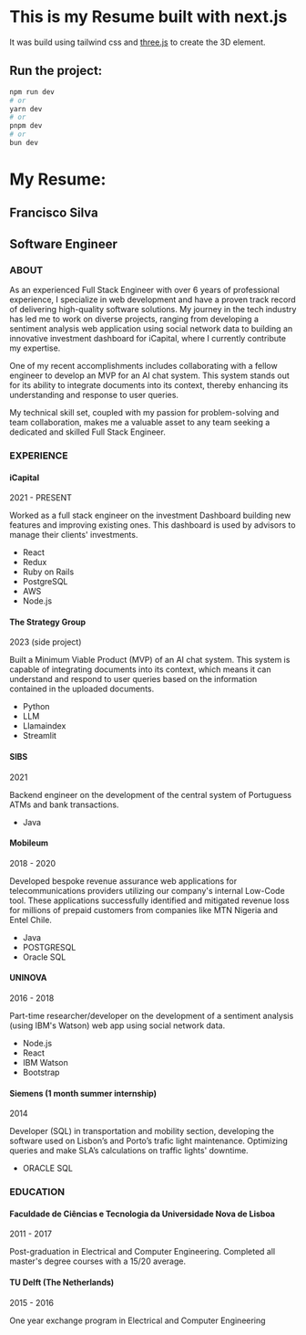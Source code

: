 # This is my Resume built with next.js

It was build using tailwind css and [three.js](https://threejs.org/) to create the 3D element.

## Run the project:

```bash
npm run dev
# or
yarn dev
# or
pnpm dev
# or
bun dev
```

# My Resume:

## Francisco Silva

## Software Engineer

### ABOUT

As an experienced Full Stack Engineer with over 6 years of professional experience, I specialize in web development and have a proven track record of delivering high-quality software solutions. My journey in the tech industry has led me to work on diverse projects, ranging from developing a sentiment analysis web application using social network data to building an innovative investment dashboard for iCapital, where I currently contribute my expertise.

One of my recent accomplishments includes collaborating with a fellow engineer to develop an MVP for an AI chat system. This system stands out for its ability to integrate documents into its context, thereby enhancing its understanding and response to user queries.

My technical skill set, coupled with my passion for problem-solving and team collaboration, makes me a valuable asset to any team seeking a dedicated and skilled Full Stack Engineer.

### EXPERIENCE

#### iCapital

2021 - PRESENT

Worked as a full stack engineer on the investment Dashboard building new features and improving existing ones. This dashboard is used by advisors to manage their clients' investments.

- React
- Redux
- Ruby on Rails
- PostgreSQL
- AWS
- Node.js

#### The Strategy Group

2023 (side project)

Built a Minimum Viable Product (MVP) of an AI chat system. This system is capable of integrating documents into its context, which means it can understand and respond to user queries based on the information contained in the uploaded documents.

- Python
- LLM
- Llamaindex
- Streamlit

#### SIBS

2021

Backend engineer on the development of the central system of Portuguess ATMs and bank transactions.

- Java

#### Mobileum

2018 - 2020

Developed bespoke revenue assurance web applications for telecommunications providers utilizing our company's internal Low-Code tool. These applications successfully identified and mitigated revenue loss for millions of prepaid customers from companies like MTN Nigeria and Entel Chile.

- Java
- POSTGRESQL
- Oracle SQL

#### UNINOVA

2016 - 2018

Part-time researcher/developer on the development of a sentiment analysis (using IBM's Watson) web app using social network data.

- Node.js
- React
- IBM Watson
- Bootstrap

#### Siemens (1 month summer internship)

2014

Developer (SQL) in transportation and mobility section, developing the software used on Lisbon’s and Porto’s trafic light maintenance. Optimizing queries and make SLA’s calculations on traffic lights' downtime.

- ORACLE SQL

### EDUCATION

#### Faculdade de Ciências e Tecnologia da Universidade Nova de Lisboa

2011 - 2017

Post-graduation in Electrical and Computer Engineering. Completed all master's degree courses with a 15/20 average.

#### TU Delft (The Netherlands)

2015 - 2016

One year exchange program in Electrical and Computer Engineering
